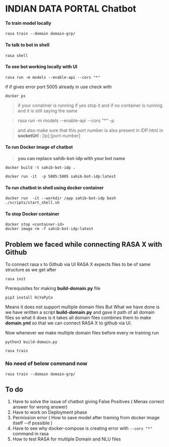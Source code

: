 # INDIAN DATA PORTAL Chatbot

#### To train model locally
```
rasa train --domain domain-grp/

```
#### To talk to bot in shell
```
rasa shell

```

#### To see bot working locally with UI


``` 
rasa run -m models --enable-api --cors "*" 
```

if if gives error port 5005 already in use 
check with

```
docker ps

```
> if your conatiner is running if yes stop it 
> and if no container is running and it is still saying the same
 
> rasa run -m models --enable-api --cors "*" -p <port-number> 


> and also make sure that this port number is also present in IDP.html in **socketUrl** : [ip]:[port-number]

#### To run Docker image of chatbot

> **you can replace sahib-bot-idp with your bot name**
```
docker build -t sahib-bot-idp . 

docker run -it  -p 5005:5005 sahib-bot-idp:latest
```
#### To run chatbot in shell using docker container
```
docker run  -it --workdir /app sahib-bot-idp bash ./scripts/start_shell.sh

```
#### To stop Docker container
```
docker stop <container-id>
docker image rm -f sahib-bot-idp:latest
```


## Problem we faced while connecting RASA X with Github

To connect rasa x to Github via UI RASA X expects files to be of same structure as we get after
```
rasa init
```

Prerequisites for making **build-domain.py** file 
```
pip3 install HiYaPyCo

```
Means it does not support multiple domain files 
But What we have done is we have written a script **build-domain.py** and gave it path of all domain files so what it does is it takes all domain files combines them to make **domain.yml** 
so that we can connect RASA X to github via UI.

Now whenever we make multiple domain files before every re training
run

```
python3 build-domain.py

rasa train

```

### No need of below command now

```
rasa train --domain domain-grp/

```

## To do
1. Have to solve the issue of chatbot giving False Positives ( Menas correct answer for wrong answer)
2. Have to work on Deployment phase
3. Permission error ( How to save model after training from docker image itself --if possible )
4. Have to see why docker-compose is creating error with ` --cors "*" ` command in rasa 
5. How to test RASA for multiple Domain and NLU files